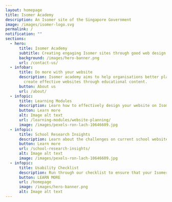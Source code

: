 ```yaml
---
layout: homepage
title: Isomer Academy
description: An Isomer site of the Singapore Government
image: /images/isomer-logo.svg
permalink: /
notification: ""
sections:
  - hero:
      title: Isomer Academy
      subtitle: Creating engaging Isomer sites through good web design practices
      background: /images/hero-banner.png
      url: /contact-us/
  - infobar:
      title: Do more with your website
      description: Isomer academy aims to help organisations better plan, design, and
        create effective websites through educational content.
      button: About us
      url: /about/
  - infopic:
      title: Learning Modules
      description: Learn how to effectively design your website on Isomer.
      button: Learn more
      alt: Image alt text
      url: /learning-modules/website-planning/
      image: /images/pexels-ron-lach-10646609.jpg
  - infopic:
      title: School Research Insights
      description: Learn about the challenges on current school websites.
      button: Learn more
      url: /school-research-insights/
      alt: Image alt text
      image: /images/pexels-ron-lach-10646609.jpg
  - infopic:
      title: Usability Checklist
      description: Run through our checklist to ensure that your Isomer site is ready to go.
      button: LEARN MORE
      url: /homepage
      image: /images/hero-banner.png
      alt: Image alt text
---
```

